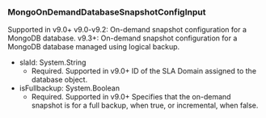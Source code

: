 ### MongoOnDemandDatabaseSnapshotConfigInput
Supported in v9.0+
v9.0-v9.2: On-demand snapshot configuration for a MongoDB database.
v9.3+: On-demand snapshot configuration for a MongoDB database managed using logical backup.

- slaId: System.String
  - Required. Supported in v9.0+
ID of the SLA Domain assigned to the database object.
- isFullbackup: System.Boolean
  - Required. Supported in v9.0+
Specifies that the on-demand snapshot is for a full backup, when true, or incremental, when false.
